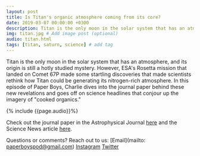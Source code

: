 ```yaml
---
layout: post
title: Is Titan's organic atmosphere coming from its core?
date: 2019-03-07 00:00:00 +0300
description: Titan is the only moon in the solar system that has an atmosphere, and its origin is still a hotly studied mystery... # Add post description (shows up as description on social media posts)
img: titan.jpg # Add image post (optional)
audio: titan.html
tags: [titan, saturn, science] # add tag
---
```


Titan is the only moon in the solar system that has an atmosphere, and its origin is still a hotly studied mystery. However, ESA's Rosetta mission that landed on Comet 67P made some startling discoveries that made scientists rethink how Titan could be generating its nitrogen-rich atmosphere. In this episode of Paper Boys, Charlie dives into the journal paper behind these new revelations and goes off on science headlines that conjour up the imagery of "cooked organics."

{% include {{page.audio}}%}

Check out the journal paper in the Astrophysical Journal [here](https://iopscience.iop.org/article/10.3847/1538-4357/aaf561) and the Science News article [here](https://www.sciencenews.org/article/titan-oddly-thick-atmosphere-may-come-cooked-organic-compounds). 

Questions or comments? Reach out to us: [Email](mailto: paperboyspod@gmail.com) [Instagram](https://www.instagram.com/paperboyspod/) [Twitter](https://twitter.com/PaperBoysPod)